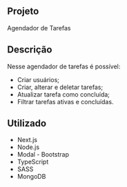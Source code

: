 ## Projeto
Agendador de Tarefas


## Descrição
Nesse agendador de tarefas é possível:
- Criar usuários;
- Criar, alterar e deletar tarefas;
- Atualizar tarefa como concluída;
- Filtrar tarefas ativas e concluídas.


## Utilizado
- Next.js
- Node.js
- Modal - Bootstrap
- TypeScript
- SASS
- MongoDB